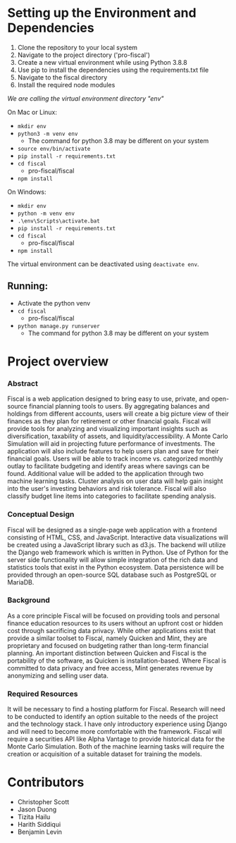 # Setting up the Environment and Dependencies

1. Clone the repository to your local system
2. Navigate to the project directory ('pro-fiscal')
3. Create a new virtual environment while using Python 3.8.8
4. Use pip to install the dependencies using the requirements.txt file
5. Navigate to the fiscal directory
6. Install the required node modules

*We are calling the virtual environment directory "env"*

On Mac or Linux:

- `mkdir env`
- `python3 -m venv env`
    - The command for python 3.8 may be different on your system
- `source env/bin/activate`
- `pip install -r requirements.txt`
- `cd fiscal`
    - pro-fiscal/fiscal
- `npm install`

On Windows:

- `mkdir env`
- `python -m venv env`
- `.\env\Scripts\activate.bat`
- `pip install -r requirements.txt`
- `cd fiscal`
    - pro-fiscal/fiscal
- `npm install`

The virtual environment can be deactivated using `deactivate env`.

## Running:

- Activate the python venv
- `cd fiscal`
    - pro-fiscal/fiscal
- `python manage.py runserver`
    - The command for python 3.8 may be different on your system

# Project overview

### Abstract
Fiscal is a web application designed to bring easy to use, private, and open-source financial planning tools to users.  By aggregating balances and holdings from different accounts, users will create a big picture view of their finances as they plan for retirement or other financial goals.  Fiscal will provide tools for analyzing and visualizing important insights such as diversification, taxability of assets, and liquidity/accessibility.  A Monte Carlo Simulation will aid in projecting future performance of investments. The application will also include features to help users plan and save for their financial goals. Users will be able to track income vs. categorized monthly outlay to facilitate budgeting and identify areas where savings can be found.  Additional value will be added to the application through two machine learning tasks.  Cluster analysis on user data will help gain insight into the user's investing behaviors and risk tolerance.  Fiscal will also classify budget line items into categories to facilitate spending analysis.

### Conceptual Design
Fiscal will be designed as a single-page web application with a frontend consisting of HTML, CSS, and JavaScript.  Interactive data visualizations will be created using a JavaScript library such as d3.js.  The backend will utilize the Django web framework which is written in Python.  Use of Python for the server side functionality will allow simple integration of the rich data and statistics tools that exist in the Python ecosystem.  Data persistence will be provided through an open-source SQL database such as PostgreSQL or MariaDB.

### Background
As a core principle Fiscal will be focused on providing tools and personal finance education resources to its users without an upfront cost or hidden cost through sacrificing data privacy.  While other applications exist that provide a similar toolset to Fiscal, namely Quicken and Mint, they are proprietary and focused on budgeting rather than long-term financial planning.  An important distinction between Quicken and Fiscal is the portability of the software, as Quicken is installation-based.  Where Fiscal is committed to data privacy and free access, Mint generates revenue by anonymizing and selling user data.

### Required Resources
It will be necessary to find a hosting platform for Fiscal.  Research will need to be conducted to identify an option suitable to the needs of the project and the technology stack.  I have only introductory experience using Django and will need to become more comfortable with the framework.  Fiscal will require a securities API like Alpha Vantage to provide historical data for the Monte Carlo Simulation.  Both of the machine learning tasks will require the creation or acquisition of a suitable dataset for training the models.

# Contributors
* Christopher Scott
* Jason Duong
* Tizita Hailu
* Harith Siddiqui
* Benjamin Levin
